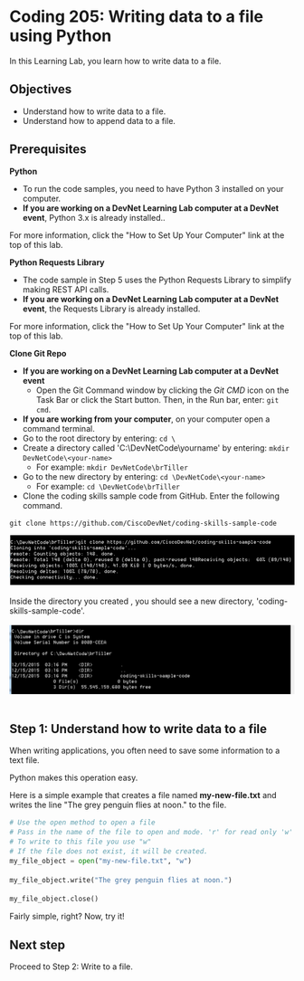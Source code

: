 # Coding 205: Writing data to a file using Python

In this Learning Lab, you learn how to write data to a file.


## Objectives

* Understand how to write data to a file.
* Understand how to append data to a file.


## Prerequisites

**Python**
* To run the code samples, you need to have Python 3 installed on your computer.
* **If you are working on a DevNet Learning Lab computer at a DevNet event**, Python 3.x is already installed..

For more information, click the "How to Set Up Your Computer" link at the top of this lab.

**Python Requests Library**
* The code sample in Step 5 uses the Python Requests Library to simplify making REST API calls.
* **If you are working on a DevNet Learning Lab computer at a DevNet event**, the Requests Library is already installed.

For more information, click the "How to Set Up Your Computer" link at the top of this lab.

**Clone Git Repo**
* **If you are working on a DevNet Learning Lab computer at a DevNet event**
    * Open the Git Command window by clicking the *Git CMD* icon on the Task Bar or click the Start button. Then, in the Run bar, enter: `git cmd`.
* **If you are working from your computer**, on your computer open a command terminal.
* Go to the root directory by entering: `cd \`
* Create a directory called 'C:\DevNetCode\yourname' by entering: `mkdir DevNetCode\<your-name>`
    * For example: `mkdir DevNetCode\brTiller`
* Go to the new directory by entering: `cd \DevNetCode\<your-name>`
    * For example: `cd \DevNetCode\brTiller`
* Clone the coding skills sample code from GitHub. Enter the following command.

```
git clone https://github.com/CiscoDevNet/coding-skills-sample-code
```

![](assets/images/github-clone.png)<br/><br/>
Inside the directory you created , you should see a new directory, 'coding-skills-sample-code'.<br/><br/>
![](assets/images/github-clone-listing.png)<br/><br/>

## Step 1: Understand how to write data to a file

When writing applications, you often need to save some information to a text file.

Python makes this operation easy.

Here is a simple example that creates a file named **my-new-file.txt** and writes the line "The grey penguin flies at noon." to the file.

```python
# Use the open method to open a file
# Pass in the name of the file to open and mode. 'r' for read only 'w' if you want to write to the file
# To write to this file you use "w"
# If the file does not exist, it will be created.
my_file_object = open("my-new-file.txt", "w")

my_file_object.write("The grey penguin flies at noon.")

my_file_object.close()

```
Fairly simple, right?  Now, try it!

## Next step

Proceed to Step 2: Write to a file.

